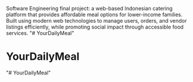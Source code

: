 Software Engineering final project: a web-based Indonesian catering platform that provides affordable meal options for lower-income families.
Built using modern web technologies to manage users, orders, and vendor listings efficiently, while promoting social impact through accessible food services.
"# YourDailyMeal" 
# YourDailyMeal
"# YourDailyMeal" 
